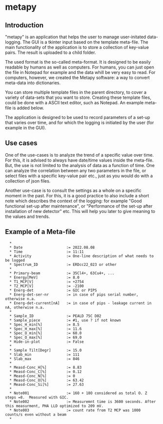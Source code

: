 # metapy
## Introduction
"metapy" is an application that helps the user to manage user-initated data-logging. The GUI is a tkinter input based on the template meta-file. The main  functionality of the application is to store a collection of key-value pairs. The result is uploaded to a child folder. 

The used format is the so-called meta-format.  It is designed to be easily readable by humans as well as computers. For humans, you can just open the file in Notepad for example and the data whill be very easy to read. For computers, however, we created the Metapy software: a way to convert meta-data into dictionaries.

You can store multiple template files in the parent directory, to cover a variety of data-sets that you want to store. Creating these template files, could be done with a ASCII text editor, such as Notepad. An example meta-file is added below.

The application is designed to be used to record parameters of a set-up that varies over time, and for which the logging is initiated by the user (for example in the GUI). 

## Use cases
One of the use-cases is to analyze the trend of a specific value over time. For this, it is advised to always have date/time values inside the meta-file. But, the use is not limited to the analysis of data as a function of time. One can analyze the correlation between any two parameters in the file, or select files with a specific key-value pair etc., just as you would do with a collection of json files.

Another use-case is to consult the settings as a whole on a specific moment in the past. For this, it is a good practice to also include a short note which describes the context of the logging: for example "Good functional set-up after maintenance", or "Performance of the set-up after installation of new detector" etc. This will help you later to give meaning to the values and trends.

## Example of a Meta-file

      *
      * Date                    := 2022.08.08
      * Time                    := 11:11
      * Activity                := One-line description of what needs to be logged
      * Spectrum_ID             := ERDcc22_023 or other
      *
      * Primary-beam            := 35Cl4+, 63Cu4+, ...
      * Energy[MeV]             := 8.0
      * T1_MCP[V]               := +2754
      * T2_MCP[V]               := -2100
      * Energ-det               := GIC or PIPS
      * Energ-det-ser-nr        := in case of pips serial number, otherwise n.a.
      * Energ-det-current[nA]   := in case of pips - leakage current in nA, otherwise n.a.
      * 
      * Sample_ID               := PEALD 75C D02
      * Sample_piece            := #1, use ? if not known
      * Spec_H_min[%]           := 8.5
      * Spec_H_max[%]           := 11.6
      * Spec_O_min[%]           := 60.0
      * Spec_O_max[%]           := 69.0
      * Hide-in-plot            := False
      * 
      * Sample Tilt[Degr]       := 15.0
      * Slab_min                := 111
      * Slab_max                := 846
      * 
      * Measd-Conc_H[%]         := 8.83
      * Measd-Conc_C[%]         := 0.12
      * Measd-Conc_N[%]         := 0
      * Measd-Conc_O[%]         := 63.42
      * Measd-Conc_Si[%]        := 27.63
      *
      * Note001                 := 16O + 18O considered as total O. Z steps =8.  Measured with GIC.  
      * Note002                 := Measuremnt time is 3600 seconds. After this measurment, PHA LLD optimized to 209 mV.
      * Note003                 := count rate from T2 MCP was 1000 counts/s even without a beam
      *
